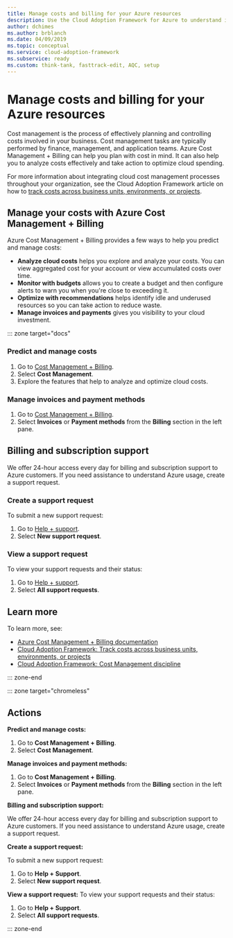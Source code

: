 ```yaml
---
title: Manage costs and billing for your Azure resources
description: Use the Cloud Adoption Framework for Azure to understand invoices and learn how to set up budgets and payments for your Azure resources.
author: dchimes
ms.author: brblanch
ms.date: 04/09/2019
ms.topic: conceptual
ms.service: cloud-adoption-framework
ms.subservice: ready
ms.custom: think-tank, fasttrack-edit, AQC, setup
---
```


# Manage costs and billing for your Azure resources

Cost management is the process of effectively planning and controlling costs involved in your business. Cost management tasks are typically performed by finance, management, and application teams. Azure Cost Management + Billing can help you plan with cost in mind. It can also help you to analyze costs effectively and take action to optimize cloud spending.

For more information about integrating cloud cost management processes throughout your organization, see the Cloud Adoption Framework article on how to [track costs across business units, environments, or projects](../azure-best-practices/track-costs.md).

## Manage your costs with Azure Cost Management + Billing

Azure Cost Management + Billing provides a few ways to help you predict and manage costs:

- **Analyze cloud costs** helps you explore and analyze your costs. You can view aggregated cost for your account or view accumulated costs over time.
- **Monitor with budgets** allows you to create a budget and then configure alerts to warn you when you're close to exceeding it.
- **Optimize with recommendations** helps identify idle and underused resources so you can take action to reduce waste.
- **Manage invoices and payments** gives you visibility to your cloud investment.

::: zone target="docs"

### Predict and manage costs

1. Go to [Cost Management + Billing](https://portal.azure.com/#blade/Microsoft_Azure_Billing/ModernBillingMenuBlade/Overview).
1. Select **Cost Management**.
1. Explore the features that help to analyze and optimize cloud costs.

### Manage invoices and payment methods

1. Go to [Cost Management + Billing](https://portal.azure.com/#blade/Microsoft_Azure_Billing/ModernBillingMenuBlade/Overview).
1. Select **Invoices** or **Payment methods** from the **Billing** section in the left pane.

## Billing and subscription support

We offer 24-hour access every day for billing and subscription support to Azure customers. If you need assistance to understand Azure usage, create a support request.

### Create a support request

To submit a new support request:

1. Go to [Help + support](https://portal.azure.com/#blade/Microsoft_Azure_Support/HelpAndSupportBlade/overview).
1. Select **New support request**.

### View a support request

To view your support requests and their status:

1. Go to [Help + support](https://portal.azure.com/#blade/Microsoft_Azure_Support/HelpAndSupportBlade/overview).
1. Select **All support requests**.

## Learn more

To learn more, see:

- [Azure Cost Management + Billing documentation](/azure/cost-management-billing/)
- [Cloud Adoption Framework: Track costs across business units, environments, or projects](../azure-best-practices/track-costs.md)
- [Cloud Adoption Framework: Cost Management discipline](../../govern/cost-management/index.md)

::: zone-end

::: zone target="chromeless"

## Actions

**Predict and manage costs:**

1. Go to **Cost Management + Billing**.
1. Select **Cost Management**.

**Manage invoices and payment methods:**

1. Go to **Cost Management + Billing**.
1. Select **Invoices** or **Payment methods** from the **Billing** section in the left pane.

**Billing and subscription support:**

We offer 24-hour access every day for billing and subscription support to Azure customers. If you need assistance to understand Azure usage, create a support request.

**Create a support request:**

To submit a new support request:

1. Go to **Help + Support**.
2. Select **New support request**.

**View a support request:** To view your support requests and their status:

1. Go to **Help + Support**.
2. Select **All support requests**.

::: zone-end
